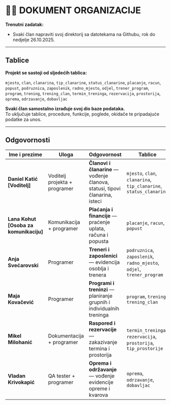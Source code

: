 # 🏋️‍♀️ DOKUMENT ORGANIZACIJE

**Trenutni zadatak:**
- Svaki član napraviti svoj direktorij sa datotekama na Githubu, rok do nedjelje 26.10.2025.

---

## Tablice

**Projekt se sastoji od sljedećih tablica:**

`mjesto`, `clan`, `clanarina`, `tip_clanarine`, `status_clanarine`, `placanje`, `racun`, `popust`, `podruznica`, `zaposlenik`, `radno_mjesto`, `odjel`, `trener_program`, `program`, `trening`, `trening_clan`, `termin_treninga`, `rezervacija`, `prostorija`, `oprema`, `odrzavanje`, `dobavljac`

**Svaki član samostalno izrađuje svoj dio baze podataka.**  
To uključuje tablice, procedure, funkcije, poglede, okidače te pripadajuće podatke za unos.

---

## Odgovornosti

| Ime i prezime | Uloga | Odgovornost | Tablice |
|----------------|-------|--------------|----------|
| **Daniel Katić [Voditelj]** | Voditelj projekta + programer | **Članovi i članarine** — vođenje članova, statusi, tipovi članarina, isteci | `mjesto`, `clan`, `clanarina`, `tip_clanarine`, `status_clanarine` |
| **Lana Kohut [Osoba za komunikaciju]** | Komunikacija + programer | **Plaćanja i financije** — praćenje uplata, računa i popusta | `placanje`, `racun`, `popust` |
| **Anja Svećarovski** | Programer | **Treneri i zaposlenici** — evidencija osoblja i trenera | `podruznica`, `zaposlenik`, `radno_mjesto`, `odjel`, `trener_program` |
| **Maja Kovačević** | Programer | **Programi i treninzi** — planiranje grupnih i individualnih treninga | `program`, `trening`, `trening_clan` |
| **Mikel Milohanić** | Dokumentacija + programer | **Raspored i rezervacije** — zakazivanje termina i prostorija | `termin_treninga`, `rezervacija`, `prostorija`, `tip_prostorije` |
| **Vladan Krivokapić** | QA tester + programer | **Oprema i održavanje** — vođenje evidencije opreme i kvarova | `oprema`, `odrzavanje`, `dobavljac` |
